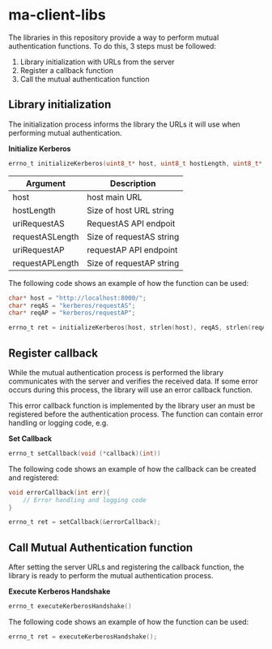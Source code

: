 # ma-client-libs

The libraries in this repository provide a way to perform mutual authentication functions. To do this, 3 steps must be followed:

1. Library initialization with URLs from the server
2. Register a callback function
3. Call the mutual authentication function

## Library initialization

The initialization process informs the library the URLs it will use when performing mutual authentication.

**Initialize Kerberos**
```c
errno_t initializeKerberos(uint8_t* host, uint8_t hostLength, uint8_t* uriRequestAS, uint8_t requestASLength, uint8_t* uriRequestAP, uint8_t requestAPLength)
```
|Argument|Description|
|---|---|
|host|host main URL|
|hostLength| Size of host URL string|
|uriRequestAS| RequestAS API endpoit|
|requestASLength| Size of requestAS string|
|uriRequestAP|requestAP API endpoint|
|requestAPLength|Size of requestAP string|

The following code shows an example of how the function can be used:
```c
char* host = "http://localhost:8000/";
char* reqAS = "kerberos/requestAS";
char* reqAP = "kerberos/requestAP";

errno_t ret = initializeKerberos(host, strlen(host), reqAS, strlen(reqAS), reqAP, strlen(reqAP));
```

## Register callback

While the mutual authentication process is performed the library communicates with the server and verifies the received data. If some error occurs during this process, the library will use an error callback function.

This error callback function is implemented by the library user an must be registered before the authentication process. The function can contain error handling or logging code, e.g.

**Set Callback**
```c
errno_t setCallback(void (*callback)(int))
```

The following code shows an example of how the callback can be created and registered:
```c
void errorCallback(int err){
    // Error handling and logging code
}

errno_t ret = setCallback(&errorCallback);
```

## Call Mutual Authentication function

After setting the server URLs and registering the callback function, the library is ready to perform the mutual authentication process.

**Execute Kerberos Handshake**
```c
errno_t executeKerberosHandshake()
```

The following code shows an example of how the function can be used:
```c
errno_t ret = executeKerberosHandshake();
```
